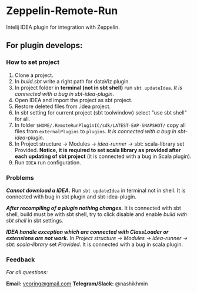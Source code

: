 # Zeppelin-Remote-Run
Intelij IDEA plugin for integration with Zeppelin.

## For plugin develops:
### How to set project
1. Clone a project.
1. In _build.sbt_ write a right path for dataViz plugin.
1. In project folder in **terminal (not in sbt shell)** run `sbt updateIdea`. _It is connected with a bug in sbt-idea-plugin_.
1. Open IDEA and import the project as sbt project.
1. Restore deleted files from .idea project.
1. In sbt setting for current project (sbt toolwindow) select "use sbt shell" for all.
1. In folder `$HOME/.RemoteRunPluginIC/sdk/LATEST-EAP-SNAPSHOT/` copy all files from `externalPlugins` to `plugins`. _It is connected with a bug in sbt-idea-plugin_.
1. In Project structure -> Modules -> _idea-runner_ -> sbt: scala-library set Provided.
   **Notice, it is required to set scala library as provided after each updating of sbt project** (it is connected with a bug in Scala plugin).
1. Run `IDEA` run configuration.

### Problems 

**_Cannot download a IDEA._** 
Run `sbt updateIdea` in terminal not in shell. It is connected with bug in sbt plugin and sbt-idea-plugin.

**_After recompiling of a plugin nothing changes._** 
It is connected with sbt shell, build must be with sbt shell, try to click disable and enable _build with sbt shell_ in sbt settings.

**_IDEA handle exception which are connected with ClassLoader or extensions are not work._**
In _Project structure -> Modules -> _idea-runner_ -> sbt: scala-library_ set _Provided_. It is connected with a bug in scala plugin.

### Feedback

_For all questions:_

**Email:** veoring@gmail.com
**Telegram/Slack:** @nashikhmin